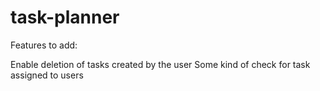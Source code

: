 # task-planner
Features to add:

Enable deletion of tasks created by the user
Some kind of check for task assigned to users